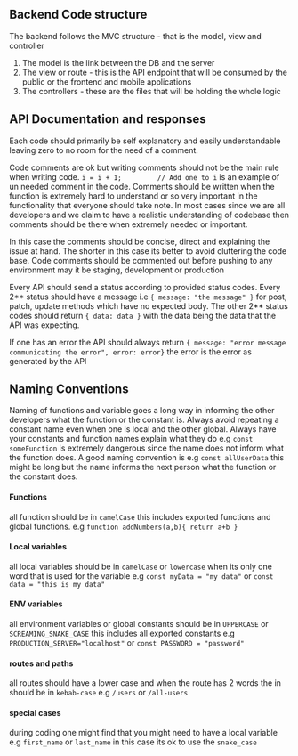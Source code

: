 ## Backend Code structure
The backend follows the MVC structure - that is the model, view and controller

1. The model is the link between the DB and the server
2. The view or route - this is the API endpoint that will be consumed by the public or the frontend and mobile applications
3. The controllers - these are the files that will be holding the whole logic

## API Documentation and responses
Each code should primarily be self explanatory and easily understandable leaving zero to no room for the need of a comment.

Code comments are ok but writing comments should not be the main rule when writing code. ```i = i + 1;         // Add one to i``` is an example of un needed comment in the code. Comments should be written when the function is extremely hard to understand or so very important in the functionality that everyone should take note. In most cases since we are all developers and we claim to have a realistic understanding of codebase then comments should be there when extremely needed or important.

In this case the comments should be concise, direct and explaining the issue at hand. The shorter in this case its better to avoid cluttering the code base. Code comments should be commented out before pushing to any environment may it be staging, development or production

Every API should send a status according to provided status codes. Every 2** status should have a message i.e ```{ message: "the message" }``` for post, patch, update methods which have no expected body. The other 2** status codes should return ```{ data: data }``` with the data being the data that the API was expecting.

If one has an error the API should always return ```{ message: "error message communicating the error", error: error}``` the error is the error as generated by the API

## Naming Conventions
Naming of functions and variable goes a long way in informing the other developers what the function or the constant is. Always avoid repeating a constant name even when one is local and the other global. Always have your constants and function names explain what they do e.g ```const someFunction``` is extremely dangerous since the name does not inform what the function does. A good naming convention is e.g ```const allUserData``` this might be long but the name informs the next person what the function or the constant does.

#### Functions
all function should be in ```camelCase``` this includes exported functions and global functions. e.g ```function addNumbers(a,b){ return a+b }```

#### Local variables
all local variables should be in ```camelCase``` or ```lowercase``` when its only one word that is used for the variable e.g ```const myData = "my data"``` or ```const data = "this is my data"```

#### ENV variables
all environment variables or global constants should be in ```UPPERCASE``` or ```SCREAMING_SNAKE_CASE``` this includes all exported constants e.g ```PRODUCTION_SERVER="localhost"``` or ```const PASSWORD = "password"```

#### routes and paths
all routes should have a lower case  and when the route has 2 words the in should be in ```kebab-case``` e.g ```/users``` or ```/all-users```

#### special cases
during coding one might find that you might need to have a local variable e.g ```first_name``` or ```last_name``` in this case its ok to use the ```snake_case```
